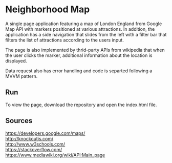 ﻿# Neighborhood Map

A single page application featuring a map of London England from Google Map API with markers positioned at various attractions.
In addition, the application has a side navigation that slides from the left with a filter bar that filters the list of attractions
according to the users input.

The page is also implemented by thrid-party APIs from wikipedia that when the user clicks the marker, additional information about
the location is displayed.

Data request also has error handling and code is separted following a MVVM pattern.

## Run

To view the page, download the repository and open the index.html file.

## Sources

https://developers.google.com/maps/ <br/>
http://knockoutjs.com/ <br/>
http://www.w3schools.com/ <br/>
https://stackoverflow.com/ <br/>
https://www.mediawiki.org/wiki/API:Main_page









